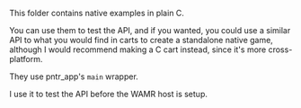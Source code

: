 This folder contains native examples in plain C.

You can use them to test the API, and if you wanted, you could use a similar API to what you would find in carts to create a standalone native game, although I would recommend making a C cart instead, since it's more cross-platform.

They use pntr_app's `main` wrapper.

I use it to test the API before the WAMR host is setup.